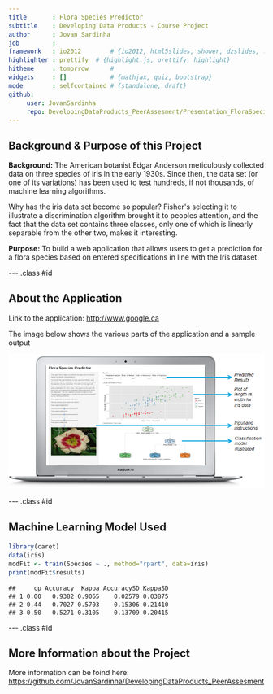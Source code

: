 ```yaml
---
title       : Flora Species Predictor
subtitle    : Developing Data Products - Course Project  
author      : Jovan Sardinha
job         : 
framework   : io2012        # {io2012, html5slides, shower, dzslides, ...}
highlighter : prettify  # {highlight.js, prettify, highlight}
hitheme     : tomorrow      # 
widgets     : []            # {mathjax, quiz, bootstrap}
mode        : selfcontained # {standalone, draft}
github:
     user: JovanSardinha
     repo: DevelopingDataProducts_PeerAssesment/Presentation_FloraSpeciesPredictor
---
```


## Background & Purpose of this Project

**Background:**
The American botanist Edgar Anderson meticulously collected data on three species of iris in the early 1930s. Since then, the data set (or one of its variations) has been used to test hundreds, if not thousands, of machine learning algorithms.

Why has the iris data set become so popular? Fisher's selecting it to illustrate a discrimination algorithm brought it to peoples attention, and the fact that the data set contains three classes, only one of which is linearly separable from the other two, makes it interesting.


**Purpose:**
To build a web application that allows users to get a prediction for a flora species based on entered specifications in line with the Iris dataset. 

--- .class #id 

## About the Application

Link to the application: http://www.google.ca

The image below shows the various parts of the application and a sample output

<img src="assets/img/ApplicationScreenshot2.png"/>


--- .class #id 

## Machine Learning Model Used


```r
library(caret)
data(iris)
modFit <- train(Species ~ ., method="rpart", data=iris)
print(modFit$results)
```

```
##     cp Accuracy  Kappa AccuracySD KappaSD
## 1 0.00   0.9382 0.9065    0.02579 0.03875
## 2 0.44   0.7027 0.5703    0.15306 0.21410
## 3 0.50   0.5271 0.3105    0.13709 0.20415
```


--- .class #id 


## More Information about the Project

More information can be foind here: https://github.com/JovanSardinha/DevelopingDataProducts_PeerAssesment
